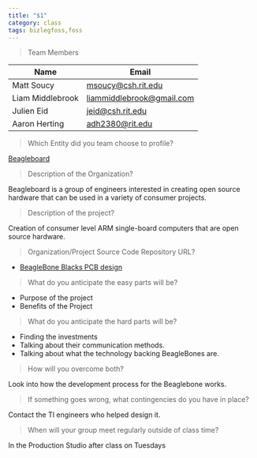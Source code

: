```yaml
---
title: "$1"
category: class
tags: bizlegfoss,foss
---
```


> Team Members

| Name             | Email                       |
|------------------|-----------------------------|
| Matt Soucy       | <msoucy@csh.rit.edu>        |
| Liam Middlebrook | <liammiddlebrook@gmail.com> |
| Julien Eid       | <jeid@csh.rit.edu>          |
| Aaron Herting    | <adh2380@rit.edu>           |


> Which Entity did you team choose to profile?

[Beagleboard](http://beagleboard.org/)

> Description of the Organization?

Beagleboard is a group of engineers interested in creating open source hardware that can be used in a variety of consumer projects.

> Description of the project?

Creation of consumer level ARM single-board computers that are open source hardware.

> Organization/Project Source Code Repository URL?

- [BeagleBone Blacks PCB design](https://upverter.com/Beagle/afdfe0be7c0bcec5/BeagleBoneBlack/)

> What do you anticipate the easy parts will be?

- Purpose of the project
- Benefits of the Project

> What do you anticipate the hard parts will be?

- Finding the investments
- Talking about their communication methods.
- Talking about what the technology backing BeagleBones are.

> How will you overcome both?

Look into how the development process for the Beaglebone works.

> If something goes wrong, what contingencies do you have in place?

Contact the TI engineers who helped design it.

> When will your group meet regularly outside of class time?

In the Production Studio after class on Tuesdays

